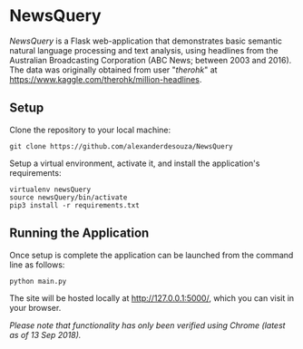 # NewsQuery
_NewsQuery_ is a Flask web-application that demonstrates basic semantic natural language processing and text analysis,
using headlines from the Australian Broadcasting Corporation (ABC News; between 2003 and 2016). The data was originally
obtained from user "_therohk_" at https://www.kaggle.com/therohk/million-headlines.

## Setup
Clone the repository to your local machine:
```
git clone https://github.com/alexanderdesouza/NewsQuery
```
Setup a virtual environment, activate it, and install the application's requirements:
```
virtualenv newsQuery
source newsQuery/bin/activate
pip3 install -r requirements.txt
```

## Running the Application
Once setup is complete the application can be launched from the command line as follows:
```
python main.py
```
The site will be hosted locally at http://127.0.0.1:5000/, which you can visit in your browser.

_Please note that functionality has only been verified using Chrome (latest as of 13 Sep 2018)._